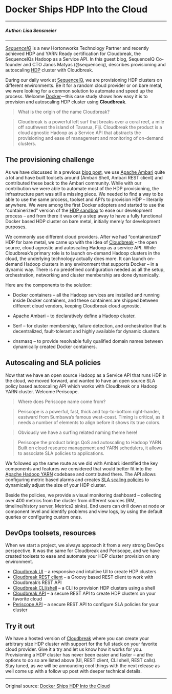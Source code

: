 # Docker Ships HDP Into the Cloud

---

##### Author: Lisa Sensmeier

---


*[SequenceIQ](http://www.hortonworks.com/partner/sequenceIQ)* is a new Hortonworks Technology Partner and recently achieved HDP and YARN Ready certification for Cloudbreak, the SequenceIQs Hadoop as a Service API. In this guest blog, SequenceIQ Co-founder and CTO Janos Matyas (@sequenceiq), describes provisioning and autoscaling [HDP](http://hortonworks.com/hdp) cluster with Cloudbreak.

During our daily work at [SequenceIQ](http://www.hortonworks.com/partner/sequenceIQ), we are provisioning HDP clusters on different environments. Be it for a random cloud provider or on bare metal, we were looking for a common solution to automate and speed up the process. Welcome [Docker](https://www.docker.com/)—this case study shows how easy it is to provision and autoscaling HDP cluster using **Cloudbreak**.

> What is the origin of the name Cloudbreak?

> Cloudbreak is a powerful left surf that breaks over a coral reef, a mile off southwest the island of Tavarua, Fiji. Cloudbreak the product is a cloud agnostic Hadoop as a Service API that abstracts the provisioning and ease of management and monitoring of on-demand clusters.

## The provisioning challenge

As we have discussed in a previous [blog post](http://hortonworks.com/blog/searching-apache-hadoop-provisioning-swiss-army-knife/), we use [Apache Ambari](http://hortonworks.com/hadoop/ambari) quite a lot and have built toolsets around (Ambari Shell, Ambari REST client) and contributed these back to the Ambari community. While with our contribution we were able to automate most of the HDP provisioning, the infrastructure part was still a missing piece. We needed to find a way to be able to use the same process, toolset and API’s to provision HDP – literarily anywhere. We were among the first Docker adopters and started to use the “containerized” version of the [HDP sandbox](http://hortonworks.com/products/hortonworks-sandbox/) to ease our development process – and from there it was only a step away to have a fully functional Docker based HDP cluster on bare metal, initially merely for development purposes.

We commonly use different cloud providers. After we had “containerized” HDP for bare metal, we came up with the idea of [Cloudbreak](http://blog.sequenceiq.com/blog/2014/07/18/announcing-cloudbreak/) – the open source, cloud agnostic and autoscaling Hadoop as a service API. While Cloudbreak’s primary role is to launch on-demand Hadoop clusters in the cloud, the underlying technology actually does more. It can launch on-demand Hadoop clusters in any environment that supports Docker – in a dynamic way. There is no predefined configuration needed as all the setup, orchestration, networking and cluster membership are done dynamically.

Here are the components to the solution:

- Docker containers – all the Hadoop services are installed and running inside Docker containers, and these containers are shipped between different cloud vendors, keeping Cloudbreak cloud agnostic.

- Apache Ambari – to declaratively define a Hadoop cluster.

- Serf – for cluster membership, failure detection, and orchestration that is decentralized, fault-tolerant and highly available for dynamic clusters.

- dnsmasq – to provide resolvable fully qualified domain names between dynamically created Docker containers.

## Autoscaling and SLA policies

Now that we have an open source Hadoop as a Service API that runs HDP in the cloud, we moved forward, and wanted to have an open source SLA policy based autoscaling API which works with Cloudbreak or a Hadoop YARN cluster. Welcome Periscope.

> Where does Periscope name come from?

> Periscope is a powerful, fast, thick and top-to-bottom right-hander, eastward from Sumbawa’s famous west-coast. Timing is critical, as it needs a number of elements to align before it shows its true colors.

> Obviously we have a surfing related naming theme here!

> Periscope the product brings QoS and autoscaling to Hadoop YARN. Built on cloud resource management and YARN schedulers, it allows to associate SLA policies to applications.

We followed up the same route as we did with Ambari: identified the key components and features we considered that would better fit into the [Apache Hadoop YARN](http://hortonworks.com/hadoop/yarn) codebase and contributed there. The API allows configuring metric based alarms and creates [SLA scaling policies](http://blog.sequenceiq.com/blog/2014/09/01/sla-samples-periscope/) to dynamically adjust the size of your HDP cluster.

Beside the policies, we provide a visual monitoring dashboard – collecting over 400 metrics from the cluster from different sources (RM, timeline/history server, Metrics2 sinks). End users can drill down at node or component level and identify problems and view logs, by using the default queries or configuring custom ones.

## DevOps toolsets, resources

When we start a project, we always approach it from a very strong DevOps perspective. It was the same for Cloudbreak and Periscope, and we have created toolsets to ease and automate your HDP cluster provision on any environment.

- [Cloudbreak UI](https://cloudbreak.sequenceiq.com/) – a responsive and intuitive UI to create HDP clusters
- [Cloudbreak REST client](https://github.com/sequenceiq/cloudbreak-rest-client) – a Groovy based REST client to work with Cloudbreak’s REST API
- [Cloudbreak CLI/shell](https://github.com/sequenceiq/cloudbreak-shell) – a CLI to provision HDP clusters using a shell
- [Cloudbreak API](http://docs.cloudbreak.apiary.io/) – a secure REST API to create HDP clusters on your favorite cloud
- [Periscope API](http://docs.periscope.apiary.io/) – a secure REST API to configure SLA policies for your cluster

## Try it out

We have a hosted version of [Cloudbreak](https://cloudbreak.sequenceiq.com/) where you can create your arbitrary size HDP cluster with support for the full stack on your favorite cloud provider. Give it a try and let us know how it works for you. Provisioning a HDP cluster has never been easier and faster – and the options to do so are listed above (UI, REST client, CLI shell, REST calls). Stay tuned, as we will be announcing cool things with the next release as well come up with a follow up post with deeper technical details.

---

Original source: [Docker Ships HDP Into the Cloud](http://hortonworks.com/blog/docker-ships-hdp-cloud/)